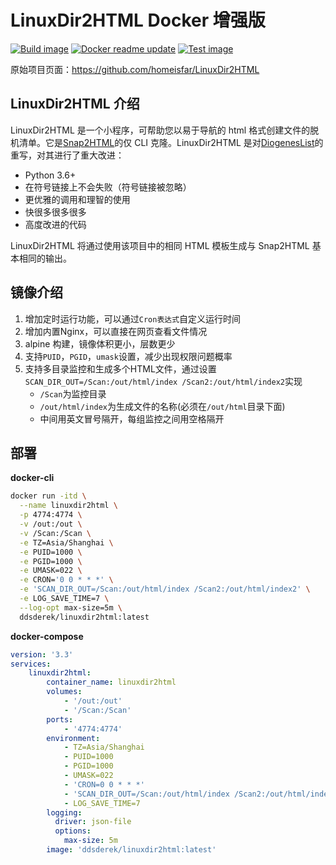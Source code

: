 # LinuxDir2HTML Docker 增强版

[![Build image](https://github.com/DDS-Derek/LinuxDir2HTML-Docker/actions/workflows/build.yml/badge.svg)](https://github.com/DDS-Derek/LinuxDir2HTML-Docker/actions/workflows/build.yml) [![Docker readme update](https://github.com/DDS-Derek/LinuxDir2HTML-Docker/actions/workflows/readme_update.yml/badge.svg)](https://github.com/DDS-Derek/LinuxDir2HTML-Docker/actions/workflows/readme_update.yml) [![Test image](https://github.com/DDS-Derek/LinuxDir2HTML-Docker/actions/workflows/test.yml/badge.svg)](https://github.com/DDS-Derek/LinuxDir2HTML-Docker/actions/workflows/test.yml)

原始项目页面：https://github.com/homeisfar/LinuxDir2HTML

## LinuxDir2HTML 介绍

LinuxDir2HTML 是一个小程序，可帮助您以易于导航的 html 格式创建文件的脱机清单。它是[Snap2HTML](https://www.rlvision.com/snap2html/)的仅 CLI 克隆。LinuxDir2HTML 是对[DiogenesList](https://github.com/ZapperDJ/DiogenesList)的重写，对其进行了重大改进：

- Python 3.6+
- 在符号链接上不会失败（符号链接被忽略）
- 更优雅的调用和理智的使用
- 快很多很多很多
- 高度改进的代码

LinuxDir2HTML 将通过使用该项目中的相同 HTML 模板生成与 Snap2HTML 基本相同的输出。

## 镜像介绍

1. 增加定时运行功能，可以通过```Cron表达式```自定义运行时间
2. 增加内置Nginx，可以直接在网页查看文件情况
3. alpine 构建，镜像体积更小，层数更少
4. 支持```PUID```，```PGID```，```umask```设置，减少出现权限问题概率
5. 支持多目录监控和生成多个HTML文件，通过设置`SCAN_DIR_OUT=/Scan:/out/html/index /Scan2:/out/html/index2`实现
    - `/Scan`为监控目录
    - `/out/html/index`为生成文件的名称(必须在`/out/html`目录下面)
    - 中间用英文冒号隔开，每组监控之间用空格隔开

## 部署

**docker-cli**

```bash
docker run -itd \
  --name linuxdir2html \
  -p 4774:4774 \
  -v /out:/out \
  -v /Scan:/Scan \
  -e TZ=Asia/Shanghai \
  -e PUID=1000 \
  -e PGID=1000 \
  -e UMASK=022 \
  -e CRON='0 0 * * *' \
  -e 'SCAN_DIR_OUT=/Scan:/out/html/index /Scan2:/out/html/index2' \
  -e LOG_SAVE_TIME=7 \
  --log-opt max-size=5m \
  ddsderek/linuxdir2html:latest
```

**docker-compose**

```yaml
version: '3.3'
services:
    linuxdir2html:
        container_name: linuxdir2html
        volumes:
            - '/out:/out'
            - '/Scan:/Scan'
        ports:
            - '4774:4774'
        environment:
            - TZ=Asia/Shanghai
            - PUID=1000
            - PGID=1000
            - UMASK=022
            - 'CRON=0 0 * * *'
            - 'SCAN_DIR_OUT=/Scan:/out/html/index /Scan2:/out/html/index2'
            - LOG_SAVE_TIME=7
        logging:
          driver: json-file
          options:
            max-size: 5m
        image: 'ddsderek/linuxdir2html:latest'
```

